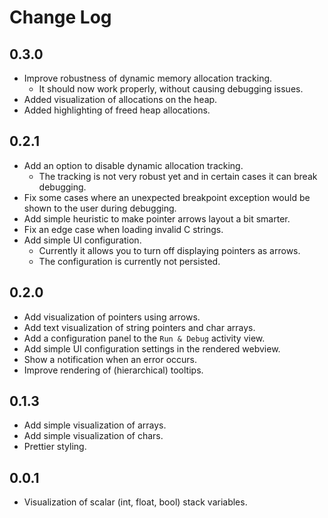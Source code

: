 # Change Log

## 0.3.0

- Improve robustness of dynamic memory allocation tracking.
  - It should now work properly, without causing debugging issues.
- Added visualization of allocations on the heap.
- Added highlighting of freed heap allocations.

## 0.2.1

- Add an option to disable dynamic allocation tracking.
  - The tracking is not very robust yet and in certain cases it can break debugging.
- Fix some cases where an unexpected breakpoint exception would be shown to the user
  during debugging.
- Add simple heuristic to make pointer arrows layout a bit smarter.
- Fix an edge case when loading invalid C strings.
- Add simple UI configuration.
  - Currently it allows you to turn off displaying pointers as arrows.
  - The configuration is currently not persisted.

## 0.2.0

- Add visualization of pointers using arrows.
- Add text visualization of string pointers and char arrays.
- Add a configuration panel to the `Run & Debug` activity view.
- Add simple UI configuration settings in the rendered webview.
- Show a notification when an error occurs.
- Improve rendering of (hierarchical) tooltips.

## 0.1.3

- Add simple visualization of arrays.
- Add simple visualization of chars.
- Prettier styling.

## 0.0.1

- Visualization of scalar (int, float, bool) stack variables.
